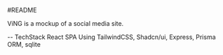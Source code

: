 #README

ViNG is a mockup of a social media site.

-- TechStack
React SPA Using TailwindCSS, Shadcn/ui, Express, Prisma ORM, sqlite
